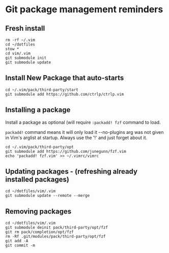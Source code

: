 # Git package management reminders

## Fresh install

```
rm -rf ~/.vim
cd ~/dotfiles
stow *
cd vim/.vim
git submodule init
git submodule update
```

## Install New Package that auto-starts
```
cd ~/.vim/pack/third-party/start
git submodule add https://github.com/ctrlp/ctrlp.vim
```

## Installing a package
Install a package as optional (will require `:packadd! fzf` command to load.

`packadd!` command means it will only load it --no-plugins arg was not
given in Vim's arglist at startup. Always use the '!' and just forget about
it.

```
cd ~/.vim/pack/third-party/opt
git submodule add https://github.com/junegunn/fzf.vim
echo 'packadd! fzf.vim' >> ~/.vimrc/vimrc
```

## Updating packages - (refreshing already installed packages)

```
cd ~/dotfiles/vim/.vim
git submodule update --remote --merge
```

## Removing packages

```
cd ~/dotfiles/vim/.vim
git submodule deinit pack/third-party/opt/fzf
git rm pack/completion/opt/fzf
rm -Rf .git/modules/pack/third-party/opt/fzf
git add -A
git commit -m 
```
